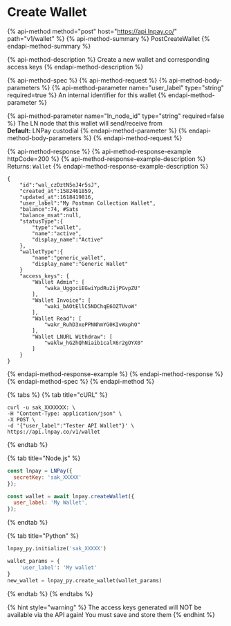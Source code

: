 # Create Wallet

{% api-method method="post" host="https://api.lnpay.co/" path="v1/wallet" %}
{% api-method-summary %}
PostCreateWallet
{% endapi-method-summary %}

{% api-method-description %}
Create a new wallet and corresponding access keys
{% endapi-method-description %}

{% api-method-spec %}
{% api-method-request %}
{% api-method-body-parameters %}
{% api-method-parameter name="user\_label" type="string" required=true %}
An internal identifier for this wallet
{% endapi-method-parameter %}

{% api-method-parameter name="ln\_node\_id" type="string" required=false %}
The LN node that this wallet will send/receive from  
**Default:** LNPay custodial
{% endapi-method-parameter %}
{% endapi-method-body-parameters %}
{% endapi-method-request %}

{% api-method-response %}
{% api-method-response-example httpCode=200 %}
{% api-method-response-example-description %}
Returns: `Wallet`
{% endapi-method-response-example-description %}

```
{
    "id":"wal_czDztN5eJ4r5sJ",
    "created_at":1582461859,
    "updated_at":1618419816,
    "user_label":"My Postman Collection Wallet",
    "balance":74, #Sats
    "balance_msat":null,
    "statusType":{
        "type":"wallet",
        "name":"active",
        "display_name":"Active"
    },
    "walletType":{
        "name":"generic_wallet",
        "display_name":"Generic Wallet"
    }
    "access_keys": {
        "Wallet Admin": [
            "waka_UggociEGwiYpdRu2ijPGvpZU"
        ],
        "Wallet Invoice": [
            "waki_bAOtEllC5NDChqE6OZTUvoW"
        ],
        "Wallet Read": [
            "wakr_RuhD3xePPNNhmYG0KIvWxphO"
        ],
        "Wallet LNURL Withdraw": [
            "waklw_hG2hQhNiaib1calX6r2gOYX0"
        ]
    }
}
```
{% endapi-method-response-example %}
{% endapi-method-response %}
{% endapi-method-spec %}
{% endapi-method %}

{% tabs %}
{% tab title="cURL" %}
```text
curl -u sak_XXXXXXX: \
-H "Content-Type: application/json" \
-X POST \
-d '{"user_label":"Tester API Wallet"}' \
https://api.lnpay.co/v1/wallet
```
{% endtab %}

{% tab title="Node.js" %}
```javascript
const lnpay = LNPay({
  secretKey: 'sak_XXXXX'
});

const wallet = await lnpay.createWallet({
  user_label: 'My Wallet',
});
```
{% endtab %}

{% tab title="Python" %}
```python
lnpay_py.initialize('sak_XXXXX')

wallet_params = {
    'user_label': 'My wallet'
}
new_wallet = lnpay_py.create_wallet(wallet_params)
```
{% endtab %}
{% endtabs %}

{% hint style="warning" %}
The access keys generated will NOT be available via the API again! You must save and store them
{% endhint %}



